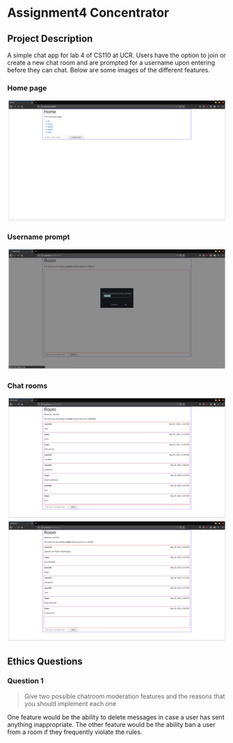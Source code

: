 # Assignment4 Concentrator

## Project Description
<!-- you can include known bugs, design decisions, external references used... -->
A simple chat app for lab 4 of CS110 at UCR. Users have the option to join or create a new chat room and are prompted for a username upon entering before they can chat. Below are some images of the different features.

### Home page
![home-page](https://raw.githubusercontent.com/isaac-18/CS110-Lab4/master/screenshots/lab4-home.png)

### Username prompt
![username-prompt](https://raw.githubusercontent.com/isaac-18/CS110-Lab4/master/screenshots/lab4-username.png)

### Chat rooms
![room3](https://raw.githubusercontent.com/isaac-18/CS110-Lab4/master/screenshots/lab4-room3.png)
![party-room](https://raw.githubusercontent.com/isaac-18/CS110-Lab4/master/screenshots/lab4-party.png)


## Ethics Questions

### Question 1

> Give two possible chatroom moderation features and the reasons that you should implement each one

<!-- Put your answer to question 1 here -->
One feature would be the ability to delete messages in case a user has sent anything inappropriate. The other feature would be the ability ban a user from a room if they frequently violate the rules.
